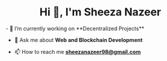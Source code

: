 <h1 align="center">Hi 👋, I'm Sheeza Nazeer</h1>
- 🔭 I’m currently working on **Decentralized Projects**

- 💬 Ask me about **Web and Blockchain Development**

- 📫 How to reach me **sheezanazeer98@gmail.com**


